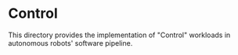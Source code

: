 # Control

This directory provides the implementation of "Control" workloads in
autonomous robots' software pipeline.

